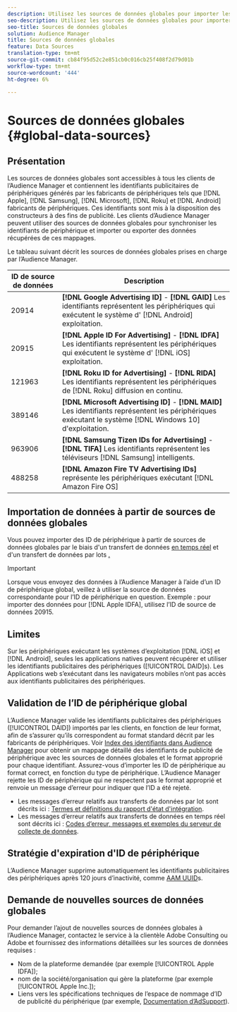 ```yaml
---
description: Utilisez les sources de données globales pour importer les identifiants publicitaires des périphériques.
seo-description: Utilisez les sources de données globales pour importer les identifiants publicitaires des périphériques.
seo-title: Sources de données globales
solution: Audience Manager
title: Sources de données globales
feature: Data Sources
translation-type: tm+mt
source-git-commit: cb84f95d52c2e851cb0c016cb25f408f2d79d01b
workflow-type: tm+mt
source-wordcount: '444'
ht-degree: 6%

---
```



# Sources de données globales {#global-data-sources}

## Présentation

Les sources de données globales sont accessibles à tous les clients de l’Audience Manager et contiennent les identifiants publicitaires de périphériques générés par les fabricants de périphériques tels que [!DNL Apple], [!DNL Samsung], [!DNL Microsoft], [!DNL Roku] et [!DNL Android] fabricants de périphériques. Ces identifiants sont mis à la disposition des constructeurs à des fins de publicité. Les clients d’Audience Manager peuvent utiliser des sources de données globales pour synchroniser les identifiants de périphérique et importer ou exporter des données récupérées de ces mappages.

Le tableau suivant décrit les sources de données globales prises en charge par l’Audience Manager.

| ID de source de données | Description |
|---|---|
| 20914 | **[!DNL Google Advertising ID]** -  **[!DNL GAID]** Les identifiants représentent les périphériques qui exécutent le système d&#39; [!DNL Android] exploitation. |
| 20915 | **[!DNL Apple ID For Advertising]** -  **[!DNL IDFA]** Les identifiants représentent les périphériques qui exécutent le système d&#39; [!DNL iOS] exploitation. |
| 121963 | **[!DNL Roku ID for Advertising]** -  **[!DNL RIDA]** Les identifiants représentent les périphériques de  [!DNL Roku] diffusion en continu. |
| 389146 | **[!DNL Microsoft Advertising ID]** -  **[!DNL MAID]** Les identifiants représentent les périphériques exécutant le système  [!DNL Windows 10] d&#39;exploitation. |
| 963906 | **[!DNL Samsung Tizen IDs for Advertising]** -  **[!DNL TIFA]** Les identifiants représentent les téléviseurs  [!DNL Samsung] intelligents. |
| 488258 | **[!DNL Amazon Fire TV Advertising IDs]** représente les périphériques exécutant  [!DNL Amazon Fire OS] |

## Importation de données à partir de sources de données globales

Vous pouvez importer des ID de périphérique à partir de sources de données globales par le biais d&#39;un transfert de données [en temps réel](../integration/sending-audience-data/real-time-data-integration/real-time-data-transfer.md) et d&#39;un transfert de données par lots [.](../integration/sending-audience-data/batch-data-transfer-explained/batch-data-transfer-explained.md)

>[!IMPORTANT]
>
>Lorsque vous envoyez des données à l’Audience Manager à l’aide d’un ID de périphérique global, veillez à utiliser la source de données correspondante pour l’ID de périphérique en question. Exemple : pour importer des données pour [!DNL Apple IDFA], utilisez l’ID de source de données 20915.

## Limites

Sur les périphériques exécutant les systèmes d’exploitation [!DNL iOS] et [!DNL Android], seules les applications natives peuvent récupérer et utiliser les identifiants publicitaires des périphériques ([!UICONTROL DAID]s). Les Applications web s’exécutant dans les navigateurs mobiles n’ont pas accès aux identifiants publicitaires des périphériques.

## Validation de l’ID de périphérique global

L’Audience Manager valide les identifiants publicitaires des périphériques ([!UICONTROL DAID]) importés par les clients, en fonction de leur format, afin de s’assurer qu’ils correspondent au format standard décrit par les fabricants de périphériques. Voir [Index des identifiants dans Audience Manager](../reference/ids-in-aam.md) pour obtenir un mappage détaillé des identifiants de publicité de périphérique avec les sources de données globales et le format approprié pour chaque identifiant. Assurez-vous d’importer les ID de périphérique au format correct, en fonction du type de périphérique. L’Audience Manager rejette les ID de périphérique qui ne respectent pas le format approprié et renvoie un message d’erreur pour indiquer que l’ID a été rejeté.

* Les messages d’erreur relatifs aux transferts de données par lot sont décrits ici : [Termes et définitions du rapport d&#39;état d&#39;intégration](../reporting/onboarding-status-report.md#report-terms-conditions).
* Les messages d’erreur relatifs aux transferts de données en temps réel sont décrits ici : [Codes d’erreur, messages et exemples du serveur de collecte de données](../api/dcs-intro/dcs-api-reference/dcs-error-codes.md).

## Stratégie d&#39;expiration d&#39;ID de périphérique

L’Audience Manager supprime automatiquement les identifiants publicitaires des périphériques après 120 jours d’inactivité, comme [AAM UUID](../faq/faq-privacy.md)s.

## Demande de nouvelles sources de données globales

Pour demander l’ajout de nouvelles sources de données globales à l’Audience Manager, contactez le service à la clientèle Adobe Consulting ou Adobe et fournissez des informations détaillées sur les sources de données requises :

* Nom de la plateforme demandée (par exemple [!UICONTROL Apple IDFA]);
* nom de la société/organisation qui gère la plateforme (par exemple [!UICONTROL Apple Inc.]);
* Liens vers les spécifications techniques de l’espace de nommage d’ID de publicité du périphérique (par exemple, [Documentation d’AdSupport](https://developer.apple.com/documentation/adsupport)).
